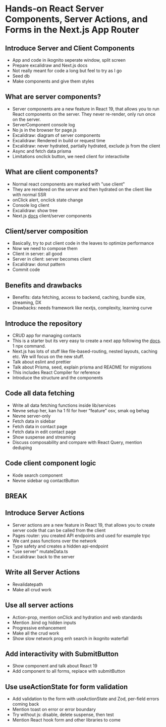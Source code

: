 # Hands-on React Server Components, Server Actions, and Forms in the Next.js App Router

## Introduce Server and Client Components

- App and code in ikognito seperate window, split screen
- Prepare excalidraw and Next.js docs
- Not really meant for code a long but feel to try as I go
- Seed db
- Make components and give them styles

## What are server components?

- Server components are a new feature in React 19, that allows you to run React components on the server. They never re-render, only run once on the server.
- ServerComponent console log
- No js in the browser for page.js
- Excalidraw: diagram of server components
- Excalidraw: Rendered in build or request time
- Excalidraw: never hydrated, partially hydrated, exclude js from the client
- Async and fetch data prisma
- Limitations onclick button, we need client for interactivite

## What are client components?

- Normal react components are marked with "use client"
- They are rendered on the server and then hydrated on the client like with normal SSR
- onClick alert, onclick state change
- Console log client
- Excalidraw: show tree
- Next.js [docs](https://nextjs.org/docs/app/building-your-application/rendering/composition-patterns
) client/server components

## Client/server composition

- Basically, try to put client code in the leaves to optimize performance
- Now we need to compose them
- Client in server: all good
- Server in client: server becomes client
- Excalidraw: donut pattern
- Commit code

## Benefits and drawbacks

- Benefits: data fetching, access to backend, caching, bundle size, streaming, DX
- Drawbacks: needs framework like nextjs, complexity, learning curve

## Introduce the repository

- CRUD app for managing contacts
- This is a starter but its very easy to create a next app following the [docs](https://nextjs.org/docs/app/api-reference/create-next-app). 1 npx command.
- Next.js has lots of stuff like file-based-routing, nested layouts, caching etc. We will focus on the new stuff.
- Talk about eslint and prettier
- Talk about Prisma, seed, explain prisma and README for migrations
- This includes React Compiler for reference
- Introduce the structure and the components

## Code all data fetching

- Write all data fetching functions inside lib/services
- Nevne setup her, kan ha 1 fil for hver “feature” osv, smak og behag
- Nevne server-only
- Fetch data in sidebar
- Fetch data in contact page
- Fetch data in edit contact page
- Show suspense and streaming
- Discuss composability and compare with React Query, mention deduping

## Code client component logic

- Kode search component
- Nevne sidebar og contactButton

## BREAK

## Introduce Server Actions

- Server actions are a new feature in React 19, that allows you to create server code that can be called from the client
- Pages router: you created API endpoints and used for example trpc
- We cant pass functions over the network
- Type safety and creates a hidden api-endpoint
- "use server" mutateData.ts
- Excalidraw: back to the server

## Write all Server Actions

- Revalidatepath
- Make all crud work

## Use all server actions

- Action-prop, mention onClick and hydration and web standards
- Mention .bind og hidden inputs
- Progressive enhancement
- Make all the crud work
- Show slow network prog enh search in ikognito waterfall

## Add interactivity with SubmitButton

- Show component and talk about React 19
- Add component to all forms, replace with submitButton

## Use useActionState for form validation

- Add validation to the form with useActionState and Zod, per-field errors coming back
- Mention toast on error or error boundary
- Try without js: disable, delete suspense, then test
- Mention React hook form and other libraries to come
